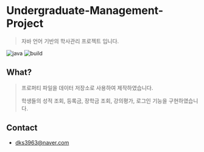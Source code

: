 # Undergraduate-Management-Project
> 자바 언어 기반의 학사관리 프로젝트 입니다.

![java](https://img.shields.io/badge/java-jdk10-orange.svg?style=flat-square&logo=java) ![build](https://travis-ci.org/hongbeomi/Undergraduate-Management-Project.svg?branch=master)

## What?

> 프로퍼티 파일을 데이터 저장소로 사용하여 제작하였습니다.
>
> 학생들의 성적 조회,  등록금, 장학금 조회, 강의평가, 로그인 기능을 구현하였습니다.

## Contact

- dks3963@naver.com

